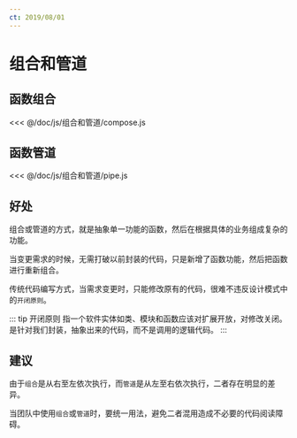 ```yaml
---
ct: 2019/08/01
---
```


# 组合和管道

## 函数组合

<<< @/doc/js/组合和管道/compose.js

## 函数管道

<<< @/doc/js/组合和管道/pipe.js

## 好处

组合或管道的方式，就是抽象单一功能的函数，然后在根据具体的业务组成复杂的功能。

当变更需求的时候，无需打破以前封装的代码，只是新增了函数功能，然后把函数进行重新组合。

传统代码编写方式，当需求变更时，只能修改原有的代码，很难不违反设计模式中的`开闭原则`。

::: tip 开闭原则
指一个软件实体如类、模块和函数应该对扩展开放，对修改关闭。是针对我们封装，抽象出来的代码，而不是调用的逻辑代码。
:::

## 建议

由于`组合`是从右至左依次执行，而`管道`是从左至右依次执行，二者存在明显的差异。

当团队中使用`组合`或`管道`时，要统一用法，避免二者混用造成不必要的代码阅读障碍。
